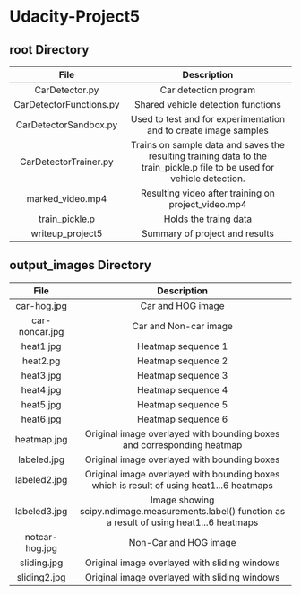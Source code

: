 # Udacity-Project5

## root Directory
| File        | Description   | 
|:-------------:|:-------------:| 
|CarDetector.py    | Car detection program| 
|CarDetectorFunctions.py  | Shared vehicle detection functions  |
|CarDetectorSandbox.py     | Used to test and for experimentation and to create image samples|
|CarDetectorTrainer.py     | Trains on sample data and saves the resulting training data to the train_pickle.p file to be used for vehicle detection.    |
|marked_video.mp4    | Resulting video after training on project_video.mp4  |
|train_pickle.p     | Holds the traing data |
|writeup_project5     | Summary of project and results  |

## output_images Directory
| File        | Description   | 
|:-------------:|:-------------:| 
|car-hog.jpg    | Car and HOG image     | 
|car-noncar.jpg  | Car and Non-car image  |
|heat1.jpg     | Heatmap sequence 1     |
|heat2.pg     | Heatmap sequence 2     |
|heat3.jpg     | Heatmap sequence 3     |
|heat4.jpg     | Heatmap sequence 4     |
|heat5.jpg     | Heatmap sequence 5    |
|heat6.jpg     | Heatmap sequence 6     |
|heatmap.jpg     | Original image overlayed with bounding boxes and corresponding heatmap    |
|labeled.jpg     | Original image overlayed with bounding boxes     |
|labeled2.jpg     | Original image overlayed with bounding boxes which is result of using heat1...6 heatmaps    |
|labeled3.jpg     | Image showing scipy.ndimage.measurements.label() function as a result of using heat1...6 heatmaps    |
|notcar-hog.jpg     | Non-Car and HOG image    |
|sliding.jpg     | Original image overlayed with sliding windows    |
|sliding2.jpg     | Original image overlayed with sliding windows    |
